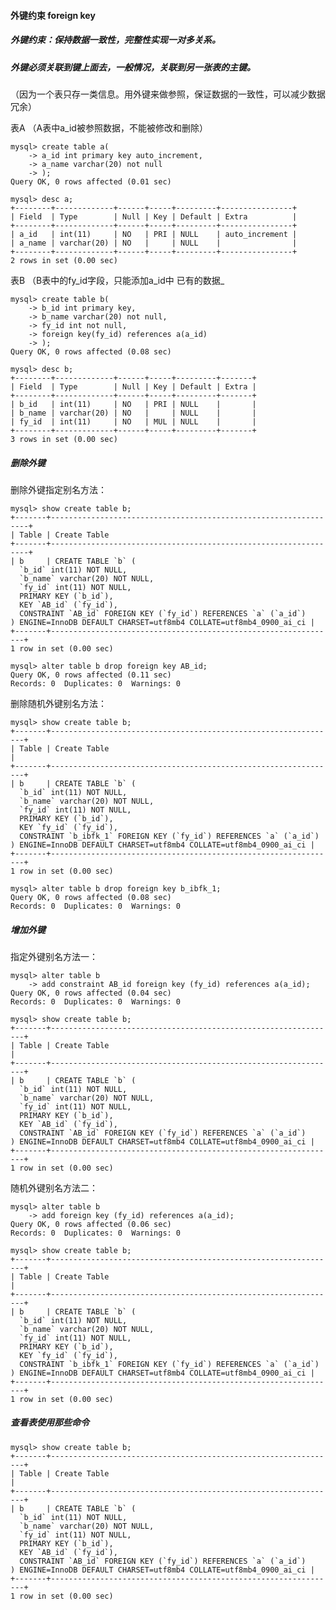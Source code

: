 #### 外键约束 foreign key

##### 外键约束：保持数据一致性，完整性实现一对多关系。

##### 外键必须关联到键上面去，一般情况，关联到另一张表的主键。

（因为一个表只存一类信息。用外键来做参照，保证数据的一致性，可以减少数据冗余）

表A （A表中a\_id被参照数据，不能被修改和删除）

```
mysql> create table a(
    -> a_id int primary key auto_increment,
    -> a_name varchar(20) not null
    -> );
Query OK, 0 rows affected (0.01 sec)

mysql> desc a;
+--------+-------------+------+-----+---------+----------------+
| Field  | Type        | Null | Key | Default | Extra          |
+--------+-------------+------+-----+---------+----------------+
| a_id   | int(11)     | NO   | PRI | NULL    | auto_increment |
| a_name | varchar(20) | NO   |     | NULL    |                |
+--------+-------------+------+-----+---------+----------------+
2 rows in set (0.00 sec)
```

表B （B表中的fy_id字段，只能添加a\_id中 已有的数据_

```
mysql> create table b(
    -> b_id int primary key,
    -> b_name varchar(20) not null,
    -> fy_id int not null,
    -> foreign key(fy_id) references a(a_id)
    -> );
Query OK, 0 rows affected (0.08 sec)

mysql> desc b;
+--------+-------------+------+-----+---------+-------+
| Field  | Type        | Null | Key | Default | Extra |
+--------+-------------+------+-----+---------+-------+
| b_id   | int(11)     | NO   | PRI | NULL    |       |
| b_name | varchar(20) | NO   |     | NULL    |       |
| fy_id  | int(11)     | NO   | MUL | NULL    |       |
+--------+-------------+------+-----+---------+-------+
3 rows in set (0.00 sec)
```

##### 删除外键

删除外键指定别名方法：

    mysql> show create table b;
    +-------+-----------------------------------------------------------------+
    | Table | Create Table                                                     
    +-------+-----------------------------------------------------------------+
    | b     | CREATE TABLE `b` (
      `b_id` int(11) NOT NULL,
      `b_name` varchar(20) NOT NULL,
      `fy_id` int(11) NOT NULL,
      PRIMARY KEY (`b_id`),
      KEY `AB_id` (`fy_id`),
      CONSTRAINT `AB_id` FOREIGN KEY (`fy_id`) REFERENCES `a` (`a_id`)
    ) ENGINE=InnoDB DEFAULT CHARSET=utf8mb4 COLLATE=utf8mb4_0900_ai_ci |
    +-------+----------------------------------------------------------------+
    1 row in set (0.00 sec)

    mysql> alter table b drop foreign key AB_id;
    Query OK, 0 rows affected (0.11 sec)
    Records: 0  Duplicates: 0  Warnings: 0

删除随机外键别名方法：

    mysql> show create table b;
    +-------+----------------------------------------------------------------+
    | Table | Create Table                                                   |
    +-------+----------------------------------------------------------------+
    | b     | CREATE TABLE `b` (
      `b_id` int(11) NOT NULL,
      `b_name` varchar(20) NOT NULL,
      `fy_id` int(11) NOT NULL,
      PRIMARY KEY (`b_id`),
      KEY `fy_id` (`fy_id`),
      CONSTRAINT `b_ibfk_1` FOREIGN KEY (`fy_id`) REFERENCES `a` (`a_id`)
    ) ENGINE=InnoDB DEFAULT CHARSET=utf8mb4 COLLATE=utf8mb4_0900_ai_ci |
    +-------+----------------------------------------------------------------+
    1 row in set (0.00 sec)

    mysql> alter table b drop foreign key b_ibfk_1;
    Query OK, 0 rows affected (0.08 sec)
    Records: 0  Duplicates: 0  Warnings: 0

##### 增加外键

指定外键别名方法一：

    mysql> alter table b
        -> add constraint AB_id foreign key (fy_id) references a(a_id);
    Query OK, 0 rows affected (0.04 sec)
    Records: 0  Duplicates: 0  Warnings: 0

    mysql> show create table b;
    +-------+----------------------------------------------------------------+
    | Table | Create Table                                                   |
    +-------+----------------------------------------------------------------+
    | b     | CREATE TABLE `b` (
      `b_id` int(11) NOT NULL,
      `b_name` varchar(20) NOT NULL,
      `fy_id` int(11) NOT NULL,
      PRIMARY KEY (`b_id`),
      KEY `AB_id` (`fy_id`),
      CONSTRAINT `AB_id` FOREIGN KEY (`fy_id`) REFERENCES `a` (`a_id`)
    ) ENGINE=InnoDB DEFAULT CHARSET=utf8mb4 COLLATE=utf8mb4_0900_ai_ci |
    +-------+----------------------------------------------------------------+
    1 row in set (0.00 sec)

随机外键别名方法二：

    mysql> alter table b
        -> add foreign key (fy_id) references a(a_id);
    Query OK, 0 rows affected (0.06 sec)
    Records: 0  Duplicates: 0  Warnings: 0

    mysql> show create table b;
    +-------+----------------------------------------------------------------+
    | Table | Create Table                                                   |
    +-------+----------------------------------------------------------------+
    | b     | CREATE TABLE `b` (
      `b_id` int(11) NOT NULL,
      `b_name` varchar(20) NOT NULL,
      `fy_id` int(11) NOT NULL,
      PRIMARY KEY (`b_id`),
      KEY `fy_id` (`fy_id`),
      CONSTRAINT `b_ibfk_1` FOREIGN KEY (`fy_id`) REFERENCES `a` (`a_id`)
    ) ENGINE=InnoDB DEFAULT CHARSET=utf8mb4 COLLATE=utf8mb4_0900_ai_ci |
    +-------+----------------------------------------------------------------+
    1 row in set (0.00 sec)

##### 查看表使用那些命令

    mysql> show create table b;
    +-------+----------------------------------------------------------------+
    | Table | Create Table                                                   |
    +-------+----------------------------------------------------------------+
    | b     | CREATE TABLE `b` (
      `b_id` int(11) NOT NULL,
      `b_name` varchar(20) NOT NULL,
      `fy_id` int(11) NOT NULL,
      PRIMARY KEY (`b_id`),
      KEY `AB_id` (`fy_id`),
      CONSTRAINT `AB_id` FOREIGN KEY (`fy_id`) REFERENCES `a` (`a_id`)
    ) ENGINE=InnoDB DEFAULT CHARSET=utf8mb4 COLLATE=utf8mb4_0900_ai_ci |
    +-------+----------------------------------------------------------------+
    1 row in set (0.00 sec)




